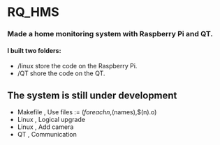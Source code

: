 # RQ_HMS
### Made a home monitoring system with Raspberry Pi and QT.

#### I built two folders:

*    /linux store the code on the Raspberry Pi.
*	 /QT shore the code on the QT.

## The system is still under development
* Makefile , Use files := $(foreach n,$(names),$(n).o)
* Linux , Logical upgrade
* Linux , Add camera
* QT , Communication